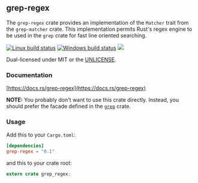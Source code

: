 grep-regex
----------
The `grep-regex` crate provides an implementation of the `Matcher` trait from
the `grep-matcher` crate. This implementation permits Rust's regex engine to
be used in the `grep` crate for fast line oriented searching.

[![Linux build status](https://api.travis-ci.org/BurntSushi/ripgrep.svg)](https://travis-ci.org/BurntSushi/ripgrep)
[![Windows build status](https://ci.appveyor.com/api/projects/status/github/BurntSushi/ripgrep?svg=true)](https://ci.appveyor.com/project/BurntSushi/ripgrep)
[![](https://img.shields.io/crates/v/grep-regex.svg)](https://crates.io/crates/grep-regex)

Dual-licensed under MIT or the [UNLICENSE](https://unlicense.org/).

### Documentation

[https://docs.rs/grep-regex](https://docs.rs/grep-regex)

**NOTE:** You probably don't want to use this crate directly. Instead, you
should prefer the facade defined in the
[`grep`](https://docs.rs/grep)
crate.

### Usage

Add this to your `Cargo.toml`:

```toml
[dependencies]
grep-regex = "0.1"
```

and this to your crate root:

```rust
extern crate grep_regex;
```
